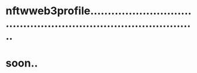 # nftwweb3profile....................................................................................
# soon..
